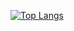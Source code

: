 [![Top Langs](https://github-readme-stats.vercel.app/api/top-langs/?username=IAmTheOnion&exclude_repo=github-readme-stats,anuraghazra.github.io&theme=merko)](https://github.com/anuraghazra/github-readme-stats)
